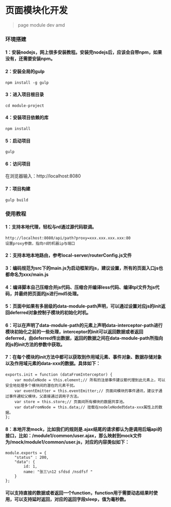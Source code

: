 # 页面模块化开发
> page module dev amd
### 环境搭建
#### 1：安装nodejs，网上很多安装教程。安装完nodejs后，应该会自带npm，如果没有，还需要安装npm。
#### 2：安装全局的gulp
```
npm install -g gulp
```
#### 3：进入项目根目录
```
cd module-project
```
#### 4：安装项目依赖的库
```
npm install
```
#### 5：启动项目
```
gulp
```
#### 6：访问项目
在浏览器输入：http://localhost:8080
#### 7：项目构建
```
gulp build
```

### 使用教程
#### 1：支持本地代理，轻松与rd通过源代码联调。
```
http://localhost:8080/api/path?proxy=xxx.xxx.xxx.xxx:80
设置proxy参数，指向rd的机器ip与端口
```
#### 2：支持本地本地路由，参考local-server/routerConfig.js文件
#### 3：编码规范为src下的main.js为启动框架的js，建议设置<body data-module-path="main">，所有的页面入口js也都命名为xxx/main.js
#### 4：编译脚本自己压缩合并js代码、压缩合并编译less代码、编译tpl文件为js代码，并最终把页面的js进行md5处理。
#### 5：页面中如果有多层级的data-module-path声明，可以通过设置对应js的init返回deferred对象控制子模块的初始化时机。
#### 6：可以在声明了data-module-path的元素上声明data-interceptor-path进行模块初始化之前的一些处理，interceptor的init可以返回数据或者返回deferred，由deferred传出数据，返回的数据之间在data-module-path所指向的js的init方法的参数中获取。
#### 7：在每个模块的init方法中都可以获取到作用域元素、事件对象、数据存储对象以及作用域元素的data-xxx的数据。具体如下：
```
exports.init = function (dataFromInterceptor) {
    var moduleNode = this.element;// 所有的注册事件建议都代理到此元素上，可以安全地处理多个模块间的潜在的元素干扰。
    var eventEmitter = this.eventEmitter;// 页面间模块的事件通讯，建议子通过事件通知父模块，父直接通过调用子方法。
    var store = this.store;// 页面间所有模块的数据共享池。
    var dataFromNode = this.data;// 挂载在nodeleNode的data-xxx属性上的数据。
};
```
#### 8：本地开发mock，比如我们的规则是.ajax结尾的请求都认为是调用后端api的接口，比如：/module1/common/user.ajax，那么映射到mock文件为/mock/module1/common/user.js，对应的内容类似如下：
```
module.exports = {
    "status" : 200,
    "data": {
        id: 1,
        name: "张三\n12 sfdsd /nsdfsf "
    }
};
```
#### 可以支持直接的数据或者返回一个function，function用于需要动态结果时使用，可以支持延时返回，对应的返回字段sleep，值为毫秒数。


